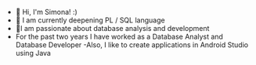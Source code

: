 - 👋 Hi, I'm Simona! :) 
- 🌱 I am currently deepening  PL / SQL language
- 💞️I am passionate about database analysis and development
- For the past two years I have worked as a Database Analyst and Database Developer
-Also, I like to create applications in Android Studio using Java 


